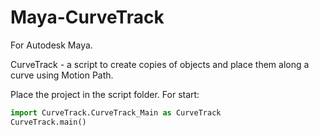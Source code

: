 # Maya-CurveTrack

For Autodesk Maya.

CurveTrack - a script to create copies of objects and place them along a curve using Motion Path.

Place the project in the script folder. For start:
 ```python
import CurveTrack.CurveTrack_Main as CurveTrack 
CurveTrack.main()
 ```
